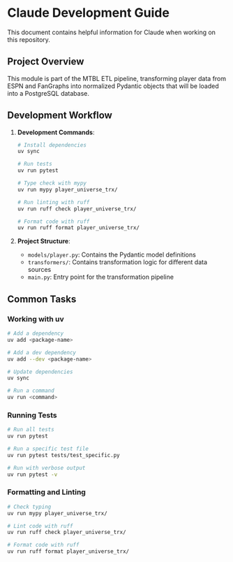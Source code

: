 # Claude Development Guide

This document contains helpful information for Claude when working on this repository.

## Project Overview

This module is part of the MTBL ETL pipeline, transforming player data from ESPN and FanGraphs into normalized Pydantic objects that will be loaded into a PostgreSQL database.

## Development Workflow

1. **Development Commands**:
   ```bash
   # Install dependencies
   uv sync

   # Run tests
   uv run pytest

   # Type check with mypy
   uv run mypy player_universe_trx/

   # Run linting with ruff
   uv run ruff check player_universe_trx/

   # Format code with ruff
   uv run ruff format player_universe_trx/
   ```

2. **Project Structure**:
   - `models/player.py`: Contains the Pydantic model definitions
   - `transformers/`: Contains transformation logic for different data sources
   - `main.py`: Entry point for the transformation pipeline

## Common Tasks

### Working with uv

```bash
# Add a dependency
uv add <package-name>

# Add a dev dependency
uv add --dev <package-name>

# Update dependencies
uv sync

# Run a command
uv run <command>
```

### Running Tests

```bash
# Run all tests
uv run pytest

# Run a specific test file
uv run pytest tests/test_specific.py

# Run with verbose output
uv run pytest -v
```

### Formatting and Linting

```bash
# Check typing
uv run mypy player_universe_trx/

# Lint code with ruff
uv run ruff check player_universe_trx/

# Format code with ruff
uv run ruff format player_universe_trx/
```

